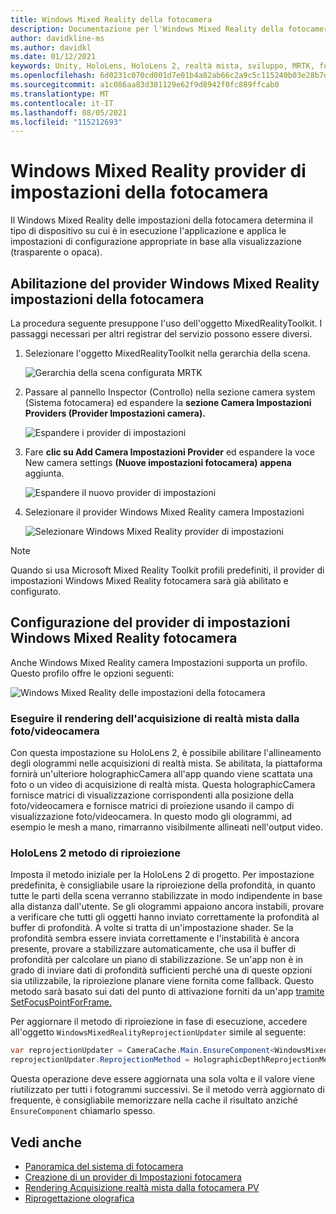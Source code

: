 ```yaml
---
title: Windows Mixed Reality della fotocamera
description: Documentazione per l'Windows Mixed Reality della fotocamera in MRTK
author: davidkline-ms
ms.author: davidkl
ms.date: 01/12/2021
keywords: Unity, HoloLens, HoloLens 2, realtà mista, sviluppo, MRTK, fotocamera,
ms.openlocfilehash: 6d0231c070cd001d7e01b4a82ab66c2a9c5c115240b03e28b7d49a14de1753f1
ms.sourcegitcommit: a1c086aa83d381129e62f9d8942f0fc889ffcab0
ms.translationtype: MT
ms.contentlocale: it-IT
ms.lasthandoff: 08/05/2021
ms.locfileid: "115212693"
---
```

# <a name="windows-mixed-reality-camera-settings-provider"></a>Windows Mixed Reality provider di impostazioni della fotocamera

Il Windows Mixed Reality delle impostazioni della fotocamera determina il tipo di dispositivo su cui è in esecuzione l'applicazione e applica le impostazioni di configurazione appropriate in base alla visualizzazione (trasparente o opaca).

## <a name="enabling-the-windows-mixed-reality-camera-settings-provider"></a>Abilitazione del provider Windows Mixed Reality impostazioni della fotocamera

La procedura seguente presuppone l'uso dell'oggetto MixedRealityToolkit. I passaggi necessari per altri registrar del servizio possono essere diversi.

1. Selezionare l'oggetto MixedRealityToolkit nella gerarchia della scena.

    ![Gerarchia della scena configurata MRTK](../images/MRTK_ConfiguredHierarchy.png)

2. Passare al pannello Inspector (Controllo) nella sezione camera system (Sistema fotocamera) ed espandere la **sezione Camera Impostazioni Providers (Provider Impostazioni camera).**

    ![Espandere i provider di impostazioni](../images/camera-system/ExpandProviders.png)

3. Fare **clic su Add Camera Impostazioni Provider** ed espandere la voce New camera settings **(Nuove impostazioni fotocamera) appena** aggiunta.

    ![Espandere il nuovo provider di impostazioni](../images/camera-system/ExpandNewProvider.png)

4. Selezionare il provider Windows Mixed Reality camera Impostazioni

    ![Selezionare Windows Mixed Reality provider di impostazioni](../images/camera-system/SelectWindowsMixedRealitySettings.png)

> [!NOTE]
> Quando si usa Microsoft Mixed Reality Toolkit profili predefiniti, il provider di impostazioni Windows Mixed Reality fotocamera sarà già abilitato e configurato.

## <a name="configuring-the-windows-mixed-reality-camera-settings-provider"></a>Configurazione del provider di impostazioni Windows Mixed Reality fotocamera

Anche Windows Mixed Reality camera Impostazioni supporta un profilo. Questo profilo offre le opzioni seguenti:

![Windows Mixed Reality delle impostazioni della fotocamera](../images/camera-system/WMRCameraSettingsProfile.png)

### <a name="render-mixed-reality-capture-from-the-photovideo-camera"></a>Eseguire il rendering dell'acquisizione di realtà mista dalla foto/videocamera

Con questa impostazione su HoloLens 2, è possibile abilitare l'allineamento degli ologrammi nelle acquisizioni di realtà mista. Se abilitata, la piattaforma fornirà un'ulteriore holographicCamera all'app quando viene scattata una foto o un video di acquisizione di realtà mista. Questa holographicCamera fornisce matrici di visualizzazione corrispondenti alla posizione della foto/videocamera e fornisce matrici di proiezione usando il campo di visualizzazione foto/videocamera. In questo modo gli ologrammi, ad esempio le mesh a mano, rimarranno visibilmente allineati nell'output video.

### <a name="hololens-2-reprojection-method"></a>HoloLens 2 metodo di riproiezione

Imposta il metodo iniziale per la HoloLens 2 di progetto. Per impostazione predefinita, è consigliabile usare la riproiezione della profondità, in quanto tutte le parti della scena verranno stabilizzate in modo indipendente in base alla distanza dall'utente. Se gli ologrammi appaiono ancora instabili, provare a verificare che tutti gli oggetti hanno inviato correttamente la profondità al buffer di profondità. A volte si tratta di un'impostazione shader. Se la profondità sembra essere inviata correttamente e l'instabilità è ancora presente, provare a stabilizzare automaticamente, che usa il buffer di profondità per calcolare un piano di stabilizzazione. Se un'app non è in grado di inviare dati di profondità sufficienti perché una di queste opzioni sia utilizzabile, la riproiezione planare viene fornita come fallback. Questo metodo sarà basato sui dati del punto di attivazione forniti da un'app [tramite SetFocusPointForFrame.](https://docs.unity3d.com/ScriptReference/XR.WSA.HolographicSettings.SetFocusPointForFrame.html)

Per aggiornare il metodo di riproiezione in fase di esecuzione, accedere all'oggetto `WindowsMixedRealityReprojectionUpdater` simile al seguente:

```c#
var reprojectionUpdater = CameraCache.Main.EnsureComponent<WindowsMixedRealityReprojectionUpdater>();
reprojectionUpdater.ReprojectionMethod = HolographicDepthReprojectionMethod.AutoPlanar;
```

Questa operazione deve essere aggiornata una sola volta e il valore viene riutilizzato per tutti i fotogrammi successivi. Se il metodo verrà aggiornato di frequente, è consigliabile memorizzare nella cache il risultato anziché `EnsureComponent` chiamarlo spesso.

## <a name="see-also"></a>Vedi anche

- [Panoramica del sistema di fotocamera](camera-system-overview.md)
- [Creazione di un provider di Impostazioni fotocamera](create-settings-provider.md)
- [Rendering Acquisizione realtà mista dalla fotocamera PV](/windows/mixed-reality/mixed-reality-capture-for-developers#render-from-the-pv-camera-opt-in)
- [Riprogettazione olografica](/windows/mixed-reality/hologram-stability#reprojection)